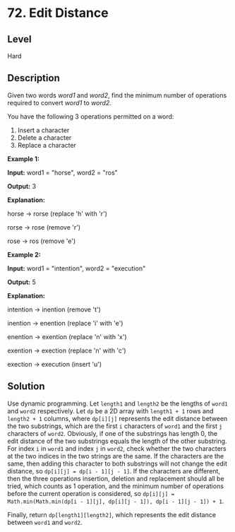 # 72. Edit Distance
## Level
Hard

## Description
Given two words *word1* and *word2*, find the minimum number of operations required to convert *word1* to *word2*.

You have the following 3 operations permitted on a word:

1. Insert a character
2. Delete a character
3. Replace a character

**Example 1:**

**Input:** word1 = "horse", word2 = "ros"

**Output:** 3

**Explanation:**

horse -> rorse (replace 'h' with 'r')

rorse -> rose (remove 'r')

rose -> ros (remove 'e')

**Example 2:**

**Input:** word1 = "intention", word2 = "execution"

**Output:** 5

**Explanation:**

intention -> inention (remove 't')

inention -> enention (replace 'i' with 'e')

enention -> exention (replace 'n' with 'x')

exention -> exection (replace 'n' with 'c')

exection -> execution (insert 'u')

## Solution
Use dynamic programming. Let `length1` and `length2` be the lengths of `word1` and `word2` respectively. Let `dp` be a 2D array with `length1 + 1` rows and `length2 + 1` columns, where `dp[i][j]` represents the edit distance between the two substrings, which are the first `i` characters of `word1` and the first `j` characters of `word2`. Obviously, if one of the substrings has length 0, the edit distance of the two substrings equals the length of the other substring. For index `i` in `word1` and index `j` in `word2`, check whether the two characters at the two indices in the two strings are the same. If the characters are the same, then adding this character to both substrings will not change the edit distance, so `dp[i][j] = dp[i - 1][j - 1]`. If the characters are different, then the three operations insertion, deletion and replacement should all be tried, which counts as 1 operation, and the minimum number of operations before the current operation is considered, so `dp[i][j] = Math.min(Math.min(dp[i - 1][j], dp[i][j - 1]), dp[i - 1][j - 1]) + 1`.

Finally, return `dp[length1][length2]`, which represents the edit distance between `word1` and `word2`.
